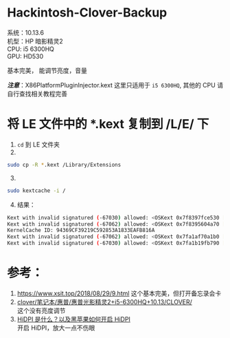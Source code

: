 # Hackintosh-Clover-Backup

系统：10.13.6 \
机型：HP 暗影精灵2 \
CPU: i5 6300HQ \
GPU: HD530 

基本完美， 能调节亮度，音量

***注意***：X86PlatformPluginInjector.kext 这里只适用于 `i5 6300HQ`, 其他的 CPU 请自行查找相关教程完善

# 将 LE 文件中的 *.kext 复制到 /L/E/ 下

1. `cd` 到 LE 文件夹
2.
``` bash
sudo cp -R *.kext /Library/Extensions
```
3. 
``` bash
sudo kextcache -i /
```

4. 结果：
``` bash
Kext with invalid signatured (-67030) allowed: <OSKext 0x7f8397fce530 [0x7fff8f9e2af0]> { URL = "X86PlatformPluginInjector.kext/ -- file:///Library/Extensions/", ID = "com.apple.driver.X86PlatformPlugin" }
Kext with invalid signatured (-67062) allowed: <OSKext 0x7f8395604a70 [0x7fff8f9e2af0]> { URL = "AppleBacklightInjector.kext/ -- file:///Library/Extensions/", ID = "org.rehabman.injector.AppleBacklightInjector" }
KernelCache ID: 94369CF39219C592853A1833EAFB816A
Kext with invalid signatured (-67062) allowed: <OSKext 0x7fa1af70a1b0 [0x7fff8f9e2af0]> { URL = "AppleBacklightInjector.kext/ -- file:///Library/Extensions/", ID = "org.rehabman.injector.AppleBacklightInjector" }
Kext with invalid signatured (-67030) allowed: <OSKext 0x7fa1b19fb790 [0x7fff8f9e2af0]> { URL = "X86PlatformPluginInjector.kext/ -- file:///Library/Extensions/", ID = "com.apple.driver.X86PlatformPlugin" }
```


# 参考：
1. https://www.xsit.top/2018/08/29/9.html
这个基本完美，但打开备忘录会卡
2. [clover/笔记本/惠普/惠普光影精灵2+i5-6300HQ+10.13/CLOVER/](https://github.com/sqlsec/clover/tree/master/%E7%AC%94%E8%AE%B0%E6%9C%AC/%E6%83%A0%E6%99%AE/%E6%83%A0%E6%99%AE%E5%85%89%E5%BD%B1%E7%B2%BE%E7%81%B52%2Bi5-6300HQ%2B10.13/CLOVER)\
这个没有亮度调节
3. [HiDPI 是什么？以及黑苹果如何开启 HiDPI](http://www.sqlsec.com/2018/09/hidpi.html)\
开启 HiDPI，放大一点不伤眼
